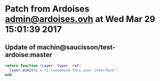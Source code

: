 # Patch from Ardoises <admin@ardoises.ovh> at Wed Mar 29 15:01:39 2017

## Update of machin@saucisson/test-ardoise:master

```lua
return function (Layer, layer, ref)
  layer.dimitri = "i loooooove this user interface!"
end
```

